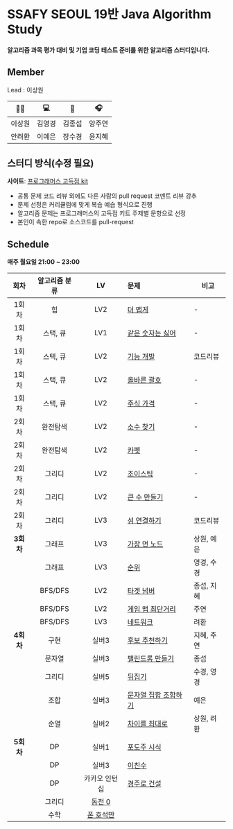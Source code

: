 # SSAFY SEOUL 19반 Java Algorithm Study

#### 알고리즘 과목 평가 대비 및 기업 코딩 테스트 준비를 위한 알고리즘 스터디입니다.

## Member

Lead : 이상원

|   🤸‍♂️   |   💻   |   📖   |   🎧   |
| :----: | :----: | :----: | :----: |
| 이상원 | 김영경 | 김종섭 | 양주연 |
| 안려환 | 이예은 | 장수경 | 윤지혜 |

## 스터디 방식(수정 필요)

**사이트**: [프로그래머스 고득점 kit](https://school.programmers.co.kr/learn/challenges?tab=algorithm_practice_kit)

-   공통 문제 코드 리뷰 외에도 다른 사람의 pull request 코멘트 리뷰 강추
-   문제 선정은 커리큘럼에 맞게 복습 예습 형식으로 진행
-   알고리즘 문제는 프로그래머스의 고득점 키트 주제별 문항으로 선정
-   본인이 속한 repo로 소스코드를 pull-request

## Schedule

<b>매주 월요일 21:00 ~ 23:00</b>

|   회차    | 알고리즘 분류 | LV  | 문제                                                                                | 비고     |
| :-------: | :-----------: | :-: | :---------------------------------------------------------------------------------- | -------- |
|   1회차   |      힙       | LV2 | [더 맵게](https://school.programmers.co.kr/learn/courses/30/lessons/42626)          | -        |
|   1회차   |   스택, 큐    | LV1 | [같은 숫자는 싫어](https://school.programmers.co.kr/learn/courses/30/lessons/12906) | -        |
|   1회차   |   스택, 큐    | LV2 | [기능 개발](https://school.programmers.co.kr/learn/courses/30/lessons/42586)        | 코드리뷰 |
|   1회차   |   스택, 큐    | LV2 | [올바른 괄호](https://school.programmers.co.kr/learn/courses/30/lessons/12909)      | -        |
|   1회차   |   스택, 큐    | LV2 | [주식 가격](https://school.programmers.co.kr/learn/courses/30/lessons/42584)        | -        |
|   2회차   |   완전탐색    | LV2 | [소수 찾기](https://school.programmers.co.kr/learn/courses/30/lessons/42839)        | -        |
|   2회차   |   완전탐색    | LV2 | [카펫](https://school.programmers.co.kr/learn/courses/30/lessons/42842)             | -        |
|   2회차   |    그리디     | LV2 | [조이스틱](https://school.programmers.co.kr/learn/courses/30/lessons/42860)         | -        |
|   2회차   |    그리디     | LV2 | [큰 수 만들기](https://school.programmers.co.kr/learn/courses/30/lessons/42883)     | -        |
|   2회차   |    그리디     | LV3 | [섬 연결하기](https://school.programmers.co.kr/learn/courses/30/lessons/42861)      | 코드리뷰 |
| **3회차** |    그래프     | LV3 | [가장 먼 노드](https://school.programmers.co.kr/learn/courses/30/lessons/49189)     | 상원, 예은        |
|           |    그래프     | LV3 | [순위](https://school.programmers.co.kr/learn/courses/30/lessons/49191)             | 영경, 수경        |
|           |    BFS/DFS    | LV2 | [타겟 넘버](https://school.programmers.co.kr/learn/courses/30/lessons/43165)        | 종섭, 지혜        |
|           |    BFS/DFS    | LV2 | [게임 맵 최단거리](https://school.programmers.co.kr/learn/courses/30/lessons/1844)  | 주연        |
|           |    BFS/DFS    | LV3 | [네트워크](https://school.programmers.co.kr/learn/courses/30/lessons/43162)         | 려환 |
| **4회차** | 구현 | 실버3 | [후보 추천하기](https://www.acmicpc.net/problem/1713) | 지혜, 주연|
| | 문자열 | 실버3 | [팰린드롬 만들기](https://www.acmicpc.net/problem/1213) | 종섭|
| | 그리디 | 실버5 | [뒤집기](https://www.acmicpc.net/problem/1439) |수경, 영경 |
| | 조합 | 실버3 | [문자열 집합 조합하기](https://www.acmicpc.net/problem/25328) |예은 |
| | 순열 | 실버2 | [차이를 최대로](https://www.acmicpc.net/problem/10819) |상원, 려환|
| **5회차**| DP | 실버1 | [포도주 시식](https://www.acmicpc.net/problem/2156) | |
| | DP | 실버3 | [이친수](https://www.acmicpc.net/problem/2193) | |
| | DP | 카카오 인턴십 | [경주로 건설](https://school.programmers.co.kr/learn/courses/30/lessons/67259) | |
| | 그리디 | [동전 0](https://www.acmicpc.net/problem/11047) | |
| | 수학 | [폰 호석만](https://www.acmicpc.net/problem/21275) | |
